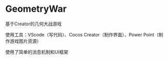 # GeometryWar
基于Creator的几何大战游戏

使用工具：VScode（写代码）、Cocos Creator（制作界面）、Power Point（制作游戏图片资源）

使用了简单的消息机制和UI框架
